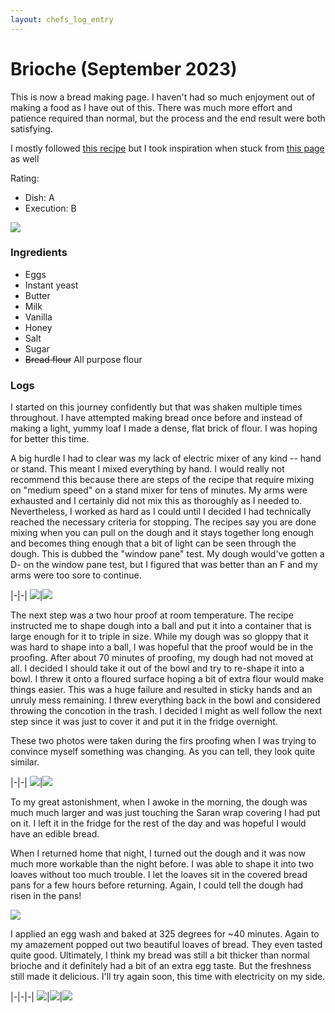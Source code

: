 ```yaml
---
layout: chefs_log_entry
---
```


# Brioche (September 2023)

This is now a bread making page. I haven't had so much enjoyment out of making a food as I have out of this. There was much more effort and patience required than normal, but the process and the end result were both satisfying.

I mostly followed [this recipe](https://www.theflavorbender.com/brioche-bread-recipe/) but I took inspiration when stuck from [this page]() as well

Rating:
- Dish: A
- Execution: B

![](../../assets/brioche/brioche_cut_open.png)

### Ingredients

- Eggs
- Instant yeast
- Butter
- Milk
- Vanilla
- Honey
- Salt
- Sugar
- ~~Bread flour~~ All purpose flour

### Logs

I started on this journey confidently but that was shaken multiple times throughout. I have attempted making bread once before and instead of making a light, yummy loaf I made a dense, flat brick of flour. I was hoping for better this time.

A big hurdle I had to clear was my lack of electric mixer of any kind -- hand or stand. This meant I mixed everything by hand. I would really not recommend this because there are steps of the recipe that require mixing on "medium speed" on a stand mixer for tens of minutes. My arms were exhausted and I certainly did not mix this as thoroughly as I needed to. Nevertheless, I worked as hard as I could until I decided I had technically reached the necessary criteria for stopping. The recipes say you are done mixing when you can pull on the dough and it stays together long enough and becomes thing enough that a bit of light can be seen through the dough. This is dubbed the "window pane" test. My dough would've gotten a D- on the window pane test, but I figured that was better than an F and my arms were too sore to continue.

|-|-|
![](../../assets/brioche/brioche_yeast.png)|![](../../assets/brioche/brioche_pre_mixing.png)

The next step was a two hour proof at room temperature. The recipe instructed me to shape dough into a ball and put it into a container that is large enough for it to triple in size. While my dough was so gloppy that it was hard to shape into a ball, I was hopeful that the proof would be in the proofing. After about 70 minutes of proofing, my dough had not moved at all. I decided I should take it out of the bowl and try to re-shape it into a bowl. I threw it onto a floured surface hoping a bit of extra flour would make things easier. This was a huge failure and resulted in sticky hands and an unruly mess remaining. I threw everything back in the bowl and considered throwing the concotion in the trash. I decided I might as well follow the next step since it was just to cover it and put it in the fridge overnight.

These two photos were taken during the firs proofing when I was trying to convince myself something was changing. As you can tell, they look quite similar.

|-|-|
![](../../assets/brioche/brioche_proofing_first.png)|![](../../assets/brioche/brioche_proofing_second.png)

To my great astonishment, when I awoke in the morning, the dough was much much larger and was just touching the Saran wrap covering I had put on it. I left it in the fridge for the rest of the day and was hopeful I would have an edible bread.

When I returned home that night, I turned out the dough and it was now much more workable than the night before. I was able to shape it into two loaves without too much trouble. I let the loaves sit in the covered bread pans for a few hours before returning. Again, I could tell the dough had risen in the pans! 

![](../../assets/brioche/brioche_formed_in_pans.png)

I applied an egg wash and baked at 325 degrees for ~40 minutes. Again to my amazement popped out two beautiful loaves of bread. They even tasted quite good. Ultimately, I think my bread was still a bit thicker than normal brioche and it definitely had a bit of an extra egg taste. But the freshness still made it delicious. I'll try again soon, this time with electricity on my side.

|-|-|-|
![](../../assets/brioche/brioche_first_loaf.png)|![](../../assets/brioche/brioche_second_loaf.png)|![](../../assets/brioche/brioche_with_jelly.png)
